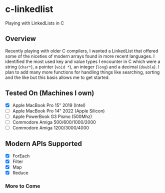 # c-linkedlist
Playing with LinkedLists in C

## Overview
Recently playing with older C compilers, I wanted a LinkedList that offered some of the niceties of modern arrays found in more recent languages. I identified the most used key and value types I encounter in C which were a string (`char*`), a pointer (`void *`), an integer (`long`) and a decimal (`double`). I plan to add many more functions for handling things like searching, sorting and the like but this basis allows me to get started.

## Tested On (Machines I own)

- [X] Apple MacBook Pro 15" 2019 (Intel)
- [ ] Apple MacBook Pro 14" 2022 (Apple Silicon)
- [ ] Apple PowerBook G3 Pismo (500Mhz)
- [ ] Commodore Amiga 500/600/1000/2000
- [ ] Commodore Amiga 1200/3000/4000

## Modern APIs Supported

- [X] ForEach
- [X] Filter
- [X] Map
- [X] Reduce

### More to Come
